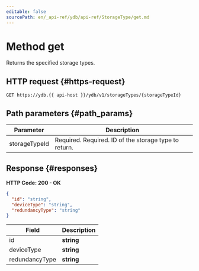 ```yaml
---
editable: false
sourcePath: en/_api-ref/ydb/api-ref/StorageType/get.md
---
```


# Method get
Returns the specified storage types.
 

 
## HTTP request {#https-request}
```
GET https://ydb.{{ api-host }}/ydb/v1/storageTypes/{storageTypeId}
```
 
## Path parameters {#path_params}
 
Parameter | Description
--- | ---
storageTypeId | Required. Required. ID of the storage type to return.
 
## Response {#responses}
**HTTP Code: 200 - OK**

```json 
{
  "id": "string",
  "deviceType": "string",
  "redundancyType": "string"
}
```

 
Field | Description
--- | ---
id | **string**<br>
deviceType | **string**<br>
redundancyType | **string**<br>